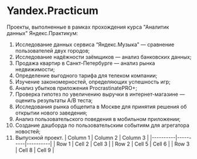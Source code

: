 # Yandex.Practicum
Проекты, выполненные в рамках прохождения курса "Аналитик данных" Яндекс.Практикум:

1. Исследование данных сервиса “Яндекс.Музыка” — сравнение пользователей двух городов;
2. Исследование надёжности заёмщиков — анализ банковских данных;
3. Продажа квартир в Санкт-Петербурге — анализ рынка недвижимости;
4. Определение выгодного тарифа для телеком компании;
5. Изучение закономерностей, определяющих успешность игр;
7. Анализ убытков приложения ProcrastinatePRO+;
8. Проверка гипотез по увеличению выручки в интернет-магазине — оценить результаты A/B теста;
9. Исследования рынка общепита в Москве для принятия решения об открытии нового заведения;
10. Анализ пользовательского поведения в мобильном приложении;
11. Создание дашборда по пользовательским событиям для агрегатора новостей;
13. Выпускной проект.
| Column 1 | Column 2 | Column 3 |
|----------|----------|----------|
| Row 1    | Cell 2   | Cell 3   |
| Row 2    | Cell 5   | Cell 6   |
| Row 3    | Cell 8   | Cell 9   |
